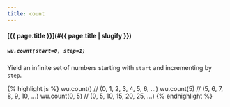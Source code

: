 ```yaml
---
title: count
---
```

#### [{{ page.title }}](#{{ page.title | slugify }})

##### `wu.count(start=0, step=1)`

Yield an infinite set of numbers starting with `start` and incrementing by
`step`.

{% highlight js %}
wu.count()
// (0, 1, 2, 3, 4, 5, 6, ...)
wu.count(5)
// (5, 6, 7, 8, 9, 10, ...)
wu.count(0, 5)
// (0, 5, 10, 15, 20, 25, ...)
{% endhighlight %}
